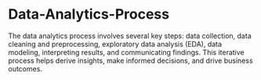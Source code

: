 # Data-Analytics-Process
The data analytics process involves several key steps: data collection, data cleaning and preprocessing, exploratory data analysis (EDA), data modeling, interpreting results, and communicating findings. This iterative process helps derive insights, make informed decisions, and drive business outcomes.
